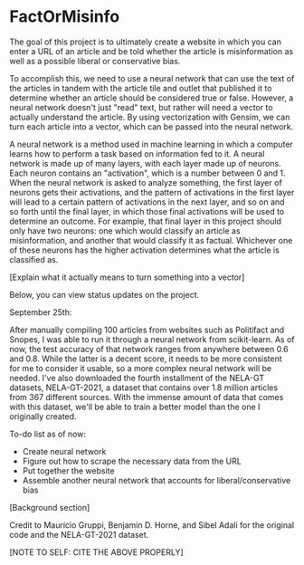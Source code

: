 # FactOrMisinfo

The goal of this project is to ultimately create a website in which you can enter a URL of an article and be told whether the article is misinformation as well as a possible liberal or conservative bias. 

To accomplish this, we need to use a neural network that can use the text of the articles in tandem with the article tile and outlet that published it to determine whether an article should be considered true or false. However, a neural network doesn't just "read" text, but rather will need a vector to actually understand the article. By using vectorization with Gensim, we can turn each article into a vector, which can be passed into the neural network. 

A neural network is a method used in machine learning in which a computer learns how to perform a task based on information fed to it. A neural network is made up of many layers, with each layer made up of neurons. Each neuron contains an "activation", which is a number between 0 and 1. When the neural network is asked to analyze something, the first layer of neurons gets their activations, and the pattern of activations in the first layer will lead to a certain pattern of activations in the next layer, and so on and so forth until the final layer, in which those final activations will be used to determine an outcome. For example, that final layer in this project should only have two neurons: one which would classify an article as misinformation, and another that would classify it as factual. Whichever one of these neurons has the higher activation determines what the article is classified as.

[Explain what it actually means to turn something into a vector]

Below, you can view status updates on the project.

September 25th:

After manually compiling 100 articles from websites such as Politifact and Snopes, I was able to run it through a neural network from scikit-learn. As of now, the test accuracy of that network ranges from anywhere between 0.6 and 0.8. While the latter is a decent score, it needs to be more consistent for me to consider it usable, so a more complex neural network will be needed. I've also downloaded the fourth installment of the NELA-GT datasets, NELA-GT-2021, a dataset that contains over 1.8 million articles from 367 different sources. With the immense amount of data that comes with this dataset, we'll be able to train a better model than the one I originally created. 

To-do list as of now:
- Create neural network
- Figure out how to scrape the necessary data from the URL
- Put together the website
- Assemble another neural network that accounts for liberal/conservative bias


[Background section]


Credit to Maurício Gruppi, Benjamin D. Horne, and Sibel Adali for the original code and the NELA-GT-2021 dataset.

[NOTE TO SELF: CITE THE ABOVE PROPERLY]
